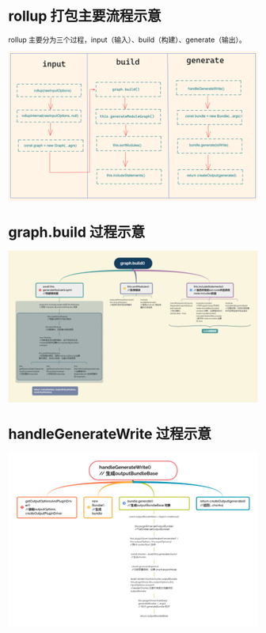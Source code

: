 # rollup 打包主要流程示意

rollup 主要分为三个过程，input（输入）、build（构建）、generate（输出）。

<img src="../images/liucheng.png" />

# graph.build 过程示意

<img src="../images/graphbuild.png" />

# handleGenerateWrite 过程示意

<img src="../images/handleGenerateWrite.png" />

